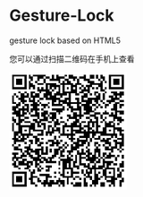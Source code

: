 # Gesture-Lock
gesture lock based on HTML5

您可以通过扫描二维码在手机上查看

![image](https://github.com/Lynn0108/Gesture-Lock/blob/master/website.png)
